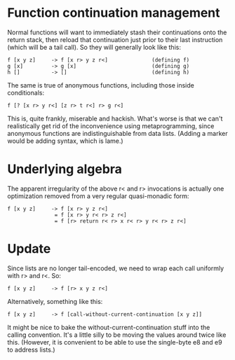 # Function continuation management

Normal functions will want to immediately stash their continuations onto the
return stack, then reload that continuation just prior to their last instruction
(which will be a tail call). So they will generally look like this:

    f [x y z]     -> f [x r> y z r<]              (defining f)
    g [x]         -> g [x]                        (defining g)
    h []          -> []                           (defining h)

The same is true of anonymous functions, including those inside conditionals:

    f [? [x r> y r<] [z r> t r<] r> g r<]

This is, quite frankly, miserable and hackish. What's worse is that we can't
realistically get rid of the inconvenience using metaprogramming, since
anonymous functions are indistinguishable from data lists. (Adding a marker
would be adding syntax, which is lame.)

# Underlying algebra

The apparent irregularity of the above r< and r> invocations is actually one
optimization removed from a very regular quasi-monadic form:

    f [x y z]     -> f [x r> y z r<]
                   = f [x r> y r< r> z r<]
                   = f [r> return r< r> x r< r> y r< r> z r<]

# Update

Since lists are no longer tail-encoded, we need to wrap each call uniformly with
r> and r<. So:

    f [x y z]     -> f [r> x y z r<]

Alternatively, something like this:

    f [x y z]     -> f [call-without-current-continuation [x y z]]

It might be nice to bake the without-current-continuation stuff into the calling
convention. It's a little silly to be moving the values around twice like this.
(However, it is convenient to be able to use the single-byte e8 and e9 to
address lists.)